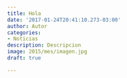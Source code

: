 ```yaml
---
title: Hola
date: '2017-01-24T20:41:10.273-03:00'
author: Autor
categories:
- Noticias
description: Descripcion
image: 2015/mes/imagen.jpg
draft: true

---
```

